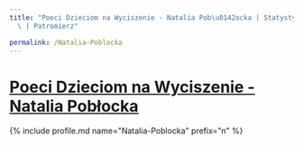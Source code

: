 ```yaml
---
title: "Poeci Dzieciom na Wyciszenie - Natalia Pob\u0142ocka | Statystyki patronite.pl\
  \ | Patromierz"

permalink: /Natalia-Poblocka
---
```


# [Poeci Dzieciom na Wyciszenie - Natalia Pobłocka](https://patronite.pl/Natalia-Poblocka)

{% include profile.md name="Natalia-Poblocka" prefix="n" %}
